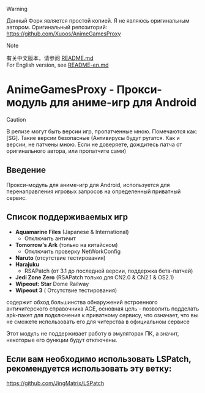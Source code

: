 >[!WARNING]
>Данный Форк является простой копией. Я не являюсь оригинальным автором. Оригинальный репозиторий: https://github.com/Xuoos/AnimeGamesProxy

>[!NOTE]
>有关中文版本，请参阅 [README.md](README.md)  
>For English version, see [README-en.md](README-en.md)

# AnimeGamesProxy - Прокси-модуль для аниме-игр для Android
>[!CAUTION]
>В релизе могут быть версии игр, пропатченные мною. Помечаются как: [SG]. Такие версии безопасные (Антивирусы будут ругатся. Как и версии, не патчены мною. Если не доверяете, дождитесь патча от оригинального автора, или пропатчите сами)

## Введение 
Прокси-модуль для аниме-игр для Android, используется для перенаправления игровых запросов на определенный приватный сервис.

##  Список поддерживаемых игр 

- **Aquamarine Files** (Japanese & International) 
  - Отключить античит 
- **Tomorrow's Ark** (только на китайском) 
  - Отключить проверку NetWorkConfig 
- **Naruto** (отсутствие тестирования) 
- **Harajuku** 
  - RSAPatch (от 3.1 до последней версии, поддержка бета-патчей) 
- **Jedi Zone Zero** (RSAPatch только для CN2.0 & CN2.1 & OS2.1) 
- **Wipeout: Star** Dome Railway 
- **Wipeout 3** ( Отсутствие тестирования) 

содержит обход большинства обнаружений встроенного античитерского справочника ACE, основная цель - позволить подделать apk-пакет для подключения к приватному сервису, что означает, что вы не сможете использовать его для читерства в официальном сервисе

Этот модуль не поддерживает работу в эмуляторах ПК, а значит, некоторые его функции будут отключены.

## Если вам необходимо использовать LSPatch, рекомендуется использовать эту ветку: 
https://github.com/JingMatrix/LSPatch
